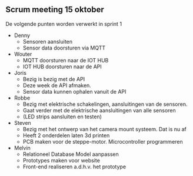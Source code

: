 ## Scrum meeting 15 oktober

De volgende punten worden verwerkt in sprint 1


- Denny
    - Sensoren aansluiten
    - Sensor data doorsturen via MQTT
- Wouter
    - MQTT doorsturen naar de IOT HUB
    - IOT HUB doorsturen naar de API
- Joris
    - Bezig is bezig met de API
    - Deze week de API afmaken.
    - Sensor data kunnen ophalen vanuit de API
- Robbe
    - Bezig met elektrische schakelingen,  aansluitingen van de sensoren.
    - Gaat verder met de elektrische aansluitingen van alle sensoren
    - (LED strips aansluiten en testen)
- Steven 
    - Bezig met het ontwerp van het camera mount systeem. Dat is nu af
    - Heeft 2 onderdelen laten 3d printen
    - PCB maken voor de steppe-motor. Microcontroller programmeren
- Melvin
    - Relationeel Database Model aanpassen
    - Prototypes maken voor website
    - Front-end realiseren a.d.h.v. het prototype
